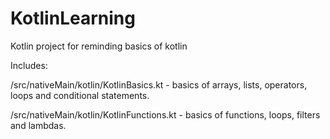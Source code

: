 # KotlinLearning
Kotlin project for reminding basics of kotlin

Includes:

/src/nativeMain/kotlin/KotlinBasics.kt - basics of arrays, lists, operators, loops and conditional statements.

/src/nativeMain/kotlin/KotlinFunctions.kt - basics of functions, loops, filters and lambdas.
